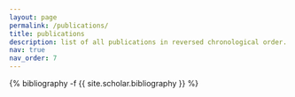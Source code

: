 ```yaml
---
layout: page
permalink: /publications/
title: publications
description: list of all publications in reversed chronological order.
nav: true
nav_order: 7
---
```

<!-- _pages/publications.md -->
<div class="publications">

{% bibliography -f {{ site.scholar.bibliography }} %}

</div>
